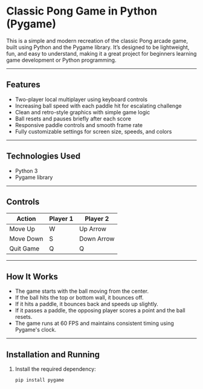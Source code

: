# Classic Pong Game in Python (Pygame)

This is a simple and modern recreation of the classic Pong arcade game, built using Python and the Pygame library. It’s designed to be lightweight, fun, and easy to understand, making it a great project for beginners learning game development or Python programming.

---

## Features

- Two-player local multiplayer using keyboard controls
- Increasing ball speed with each paddle hit for escalating challenge
- Clean and retro-style graphics with simple game logic
- Ball resets and pauses briefly after each score
- Responsive paddle controls and smooth frame rate
- Fully customizable settings for screen size, speeds, and colors

---

## Technologies Used

- Python 3
- Pygame library

---

## Controls

| Action         | Player 1 | Player 2 |
|----------------|----------|----------|
| Move Up        | W        | Up Arrow |
| Move Down      | S        | Down Arrow |
| Quit Game      | Q        | Q        |

---

## How It Works

- The game starts with the ball moving from the center.
- If the ball hits the top or bottom wall, it bounces off.
- If it hits a paddle, it bounces back and speeds up slightly.
- If it passes a paddle, the opposing player scores a point and the ball resets.
- The game runs at 60 FPS and maintains consistent timing using Pygame's clock.

---

## Installation and Running

1. Install the required dependency:

   ```bash
   pip install pygame
